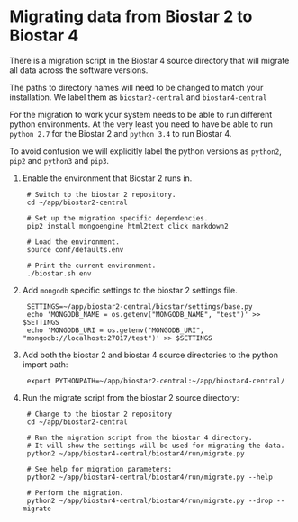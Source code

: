# Migrating data from Biostar 2 to Biostar 4

There is a migration script in the Biostar 4 source directory
that will migrate all data across the software versions. 

The paths to directory names
will need to be changed to match your installation.
We label them as `biostar2-central` and `biostar4-central`

For the migration to work your system needs to be
able to run different python environments. At the
very least you need to have be able to run `python 2.7` for the
Biostar 2 and `python 3.4` to run Biostar 4. 

To avoid confusion we will explicitly label the python 
versions as `python2`, `pip2` and `python3` and `pip3`.

1. Enable the environment that Biostar 2 runs in. 
	
		# Switch to the biostar 2 repository.
		cd ~/app/biostar2-central
		
		# Set up the migration specific dependencies.
		pip2 install mongoengine html2text click markdown2
		
		# Load the environment.
		source conf/defaults.env 
		
		# Print the current environment.
		./biostar.sh env
	
2. Add `mongodb` specific settings to the biostar 2 settings file.

		SETTINGS=~/app/biostar2-central/biostar/settings/base.py
		echo 'MONGODB_NAME = os.getenv("MONGODB_NAME", "test")' >> $SETTINGS
		echo 'MONGODB_URI = os.getenv("MONGODB_URI", "mongodb://localhost:27017/test")' >> $SETTINGS
		
3. Add both the biostar 2 and biostar 4 source directories to the python import path:

		export PYTHONPATH=~/app/biostar2-central:~/app/biostar4-central/
		
4. Run the migrate script from the biostar 2 source directory:

		# Change to the biostar 2 repository
		cd ~/app/biostar2-central
		
		# Run the migration script from the biostar 4 directory.
		# It will show the settings will be used for migrating the data.
		python2 ~/app/biostar4-central/biostar4/run/migrate.py 
		
		# See help for migration parameters:
		python2 ~/app/biostar4-central/biostar4/run/migrate.py --help
		
		# Perform the migration.
		python2 ~/app/biostar4-central/biostar4/run/migrate.py --drop --migrate


